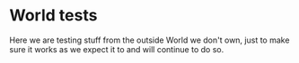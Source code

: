 # World tests

Here we are testing stuff from the outside World we don't own, just to make
sure it works as we expect it to and will continue to do so.
